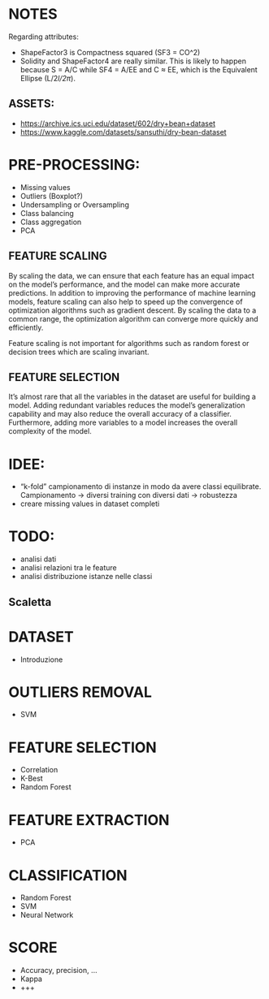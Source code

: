 # NOTES

Regarding attributes:
 - ShapeFactor3 is Compactness squared (SF3 = CO^2)
 - Solidity and ShapeFactor4 are really similar. This is likely to happen because S = A/C while SF4 = A/EE and C $\approx$ EE, which is the Equivalent Ellipse (L/2*l/2*$\pi$).

 
## ASSETS:
 - https://archive.ics.uci.edu/dataset/602/dry+bean+dataset
 - https://www.kaggle.com/datasets/sansuthi/dry-bean-dataset



# PRE-PROCESSING:
- Missing values
- Outliers (Boxplot?)
- Undersampling or Oversampling
- Class balancing
- Class aggregation
- PCA

## FEATURE SCALING
By scaling the data, we can ensure that each feature has an equal impact on the model’s performance, and the model can make more accurate predictions.
In addition to improving the performance of machine learning models, feature scaling can also help to speed up the convergence of optimization algorithms such as gradient descent. By scaling the data to a common range, the optimization algorithm can converge more quickly and efficiently.


Feature scaling is not important for algorithms such as random forest or decision trees which are scaling invariant.


## FEATURE SELECTION
It’s almost rare that all the variables in the dataset are useful for building a model. Adding redundant variables reduces the model’s generalization capability and may also reduce the overall accuracy of a classifier. Furthermore, adding more variables to a model increases the overall complexity of the model.



# IDEE:
- “k-fold” campionamento di instanze in modo da avere classi equilibrate. Campionamento → diversi training con diversi dati → robustezza
- creare missing values in dataset completi


# TODO:
 - analisi dati
 - analisi relazioni tra le feature
 - analisi distribuzione istanze nelle classi

## Scaletta
# DATASET
- Introduzione
# OUTLIERS REMOVAL
- SVM
# FEATURE SELECTION
- Correlation
- K-Best
- Random Forest
# FEATURE EXTRACTION
- PCA
# CLASSIFICATION
- Random Forest
- SVM
- Neural Network
# SCORE
- Accuracy, precision, ...
- Kappa
- +++

